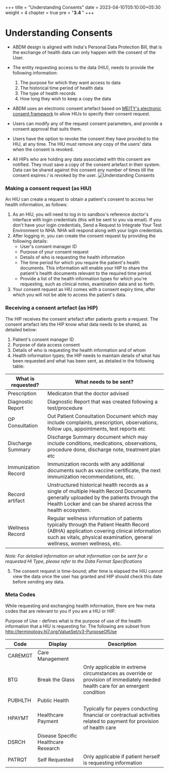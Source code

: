 +++
title = "Understanding Consents"
date = 2023-04-10T05:10:00+05:30
weight = 4
chapter = true
pre = "<b>3.4 </b>"
+++

# Understanding Consents

- ABDM design is aligned with India's Personal Data Protection Bill, that is the exchange of health data can only happen with the consent of the User.

- The entity requesting access to the data (HIU), needs to provide the following information:
	1. The purpose for which they want access to data
	2. The historical time period of health data
	3. The type of health records
	4. How long they wish to keep a copy the data

- ABDM uses an electronic consent artefact based on [MEITY's electronic consent framework](https://dla.gov.in/sites/default/files/pdf/MeitY-Consent-Tech-Framework%20v1.1.pdf) to allow HIUs to specify their consent request.

- Users can modify any of the request consent parameters, and provide a consent approval that suits them.

- Users have the option to revoke the consent they have provided to the HIU, at any time. The HIU must remove any copy of the users' data when the consent is revoked.

- All HIPs who are holding any data associated with this consent are notified. They must save a copy of the consent artefact in their system. Data can be shared against this consent any number of times till the consent expires / is revoked by the user.
![Understanding Consents](../understanding-consents.jpg)

### Making a consent request (as HIU)

An HIU can create a request to obtain a patient's consent to access her health information, as follows:

1. As an HIU, you will need to log in to sandbox's reference doctor's interface with login credentials (this will be sent to you via email). If you don't have your login credentials, Send a Request to Integrate Your Test Environment to NHA. NHA will respond along with your login credentials.
2. After logging in, you can create the consent request by providing the following details:
	- User's consent manager ID
	- Purpose of your consent request
	- Details of who is requesting the health information
	- The time period for which you require the patient's health documents. This information will enable your HIP to share the patient's health documents relevant to the required time period.
	- Provide a list of the health information types for which you're requesting, such as clinical notes, examination data and so forth.
3. Your consent request as HIU comes with a consent expiry time, after which you will not be able to access the patient's data.

### Receiving a consent artefact (as HIP)

The HIP receives the consent artefact after patients grants a request. The consent artefact lets the HIP know what data needs to be shared, as detailed below:

1. Patient's consent manager ID
2. Purpose of data access consent
3. Details of who is requesting the health information and of whom
4. Health information types; the HIP needs to maintain details of what has been requested and what has been sent, as detailed in the following table:

What is requested?|What needs to be sent?
|---|--------|
Prescription|Medicaton that the doctor advised
Diagnostic Report|Diagnostic Report that was created following a test/procedure
OP Consultation|Out Patient Consultation Document which may include complaints, prescription, observations, follow ups, appointments, test reports etc
Discharge Summary|Discharge Summary document which may include conditions, medications, observations, procedure done, discharge note, treatment plan etc
Immunization Record|Immunization records with any additional documents such as vaccine certificate, the next immunization recommendations, etc.
Record artifact|Unstructured historical health records as a single of multiple Health Record Documents generally uploaded by the patients through the Health Locker and can be shared across the health ecosystem.
Wellness Record|Regular wellness information of patients typically through the Patient Health Record (ABHA) application covering clinical information such as vitals, physical examination, general wellness, women wellness, etc.

*Note: For detailed information on what information can be sent for a requested HI Type, please refer to the Data Format Specifications*

5. The consent request is time-bound; after time is elapsed the HIU cannot view the data once the user has granted and HIP should check this date before sending any data.

### Meta Codes
While requesting and exchanging health information, there are few meta codes that are relevant to you if you are a HIU or HIP.

Purpose of Use - defines what is the purpose of use of the health information that a HIU is requesting for. The following are subset from http://terminology.hl7.org/ValueSet/v3-PurposeOfUse

Code|Display|Description
|--|----|-------|
CAREMGT|Care Management||
BTG|Break the Glass|Only applicable in extreme circumstances as override or provision of immediately needed health care for an emergent condition
PUBHLTH|Public Health||	
HPAYMT|Healthcare Payment|Typically for payers conducting financial or contractual activities related to payment for provision of health care
DSRCH|Disease Specific Healthcare Research||
PATRQT|Self Requested|Only applicable if patient herself is requesting information

